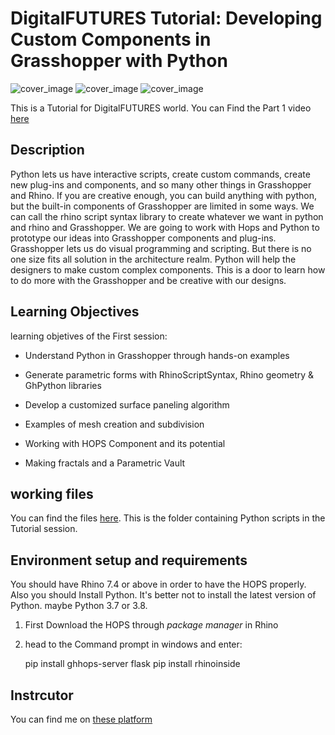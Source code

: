 



# DigitalFUTURES Tutorial: Developing Custom Components in Grasshopper with Python

![cover_image](https://github.com/mohammedbehjoo/DigitalFUTURES-Developing-Costum-Components-in-Grasshopper-with-Python/blob/fa899882fedfb67d51f1a3e4b9c5ad4a29fd6eaa/images/20%20November_IG-03.jpg)
![cover_image](https://github.com/mohammedbehjoo/DigitalFUTURES-Developing-Costum-Components-in-Grasshopper-with-Python/blob/d3ba0dfadc512aa604736061e18faeb7aa3a0eb0/images/18%20December_Graphics_CS5-03.png)
![cover_image](https://github.com/mohammedbehjoo/DigitalFUTURES-Developing-Costum-Components-in-Grasshopper-with-Python/blob/0de33206c7d02d7018d42467b7cd65b64f4bea5d/images/18%20December_Graphics_CS5-01.png)



This is a Tutorial for DigitalFUTURES world.
You can Find the Part 1 video [here](https://www.youtube.com/watch?v=UDuJm3PfnT4&t=1670s)


## Description
Python lets us have interactive scripts, create custom commands, create new plug-ins and components, and so many other things in Grasshopper and Rhino. If you are creative enough, you can build anything with python, but the built-in components of Grasshopper are limited in some ways. We can call the rhino script syntax library to create whatever we want in python and rhino and Grasshopper. We are going to work with Hops and Python to prototype our ideas into Grasshopper components and plug-ins. Grasshopper lets us do visual programming and scripting. But there is no one size fits all solution in the architecture realm. Python will help the designers to make custom complex components. This is a door to learn how to do more with the Grasshopper and be creative with our designs.

## Learning Objectives
learning objetives of the First session:
- Understand Python in Grasshopper through hands-on examples

- Generate parametric forms with RhinoScriptSyntax, Rhino geometry & GhPython libraries

- Develop a customized surface paneling algorithm
- Examples of mesh creation and subdivision
- Working with HOPS Component and its potential
- Making fractals and a Parametric Vault

## working files
You can find the files [here](https://github.com/mohammedbehjoo/DigitalFUTURES-Developing-Costum-Components-in-Grasshopper-with-Python/tree/main/python_scripts). This is the folder containing Python scripts in the Tutorial session.
## Environment setup and requirements
You should have Rhino 7.4 or above in order to have the HOPS properly.
Also you should Install Python. It's better not to install the latest version of Python. maybe Python 3.7 or 3.8.

 1. First Download the HOPS through *package manager* in Rhino
 2. head to the Command prompt in windows and enter:
	 

    pip install ghhops-server flask 
    	 pip install rhinoinside
    
 ## Instrcutor
You can find me on [these platform](https://linktr.ee/MohammedBehjoo)



